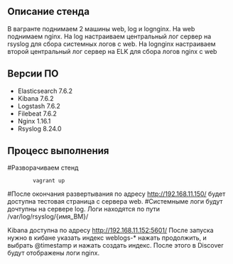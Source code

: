## Описание стенда

В вагранте поднимаем 2 машины web, log и lognginx.
На web поднимаем nginx.
На log настраиваем центральный лог сервер на rsyslog для сбора системных логов с web.
На lognginx настраиваем второй центральный лог сервер на ELK для сбора логов nginx с web

## Версии ПО

* Elasticsearch 7.6.2
* Kibana 7.6.2
* Logstash 7.6.2
* Filebeat 7.6.2
* Nginx 1.16.1
* Rsyslog 8.24.0

## Процесс выполнения

#Разворачиваем стенд

            vagrant up

#После окончания развертывания по адресу http://192.168.11.150/ будет доступна тестовая страница с сервера web.
#Cистемныме логи будут дочтупны на сервере log. Логи находятся по пути /var/log/rsyslog/{имя_ВМ}/

Kibana доступна по адресу http://192.168.11.152:5601/ После запуска нужно в кибане указать индекс weblogs-* нажать продолжить, и выбрать @timestamp и нажать создать индекс. После этого в Discover будут отображены логи nginx.
